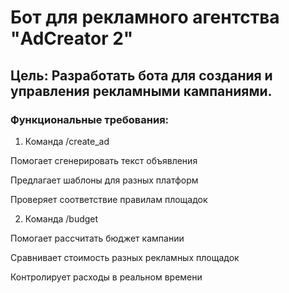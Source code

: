 # Бот для рекламного агентства "AdCreator 2"
## Цель: Разработать бота для создания и управления рекламными кампаниями.

### Функциональные требования:

1. Команда /create_ad

Помогает сгенерировать текст объявления

Предлагает шаблоны для разных платформ

Проверяет соответствие правилам площадок

2. Команда /budget

Помогает рассчитать бюджет кампании

Сравнивает стоимость разных рекламных площадок

Контролирует расходы в реальном времени